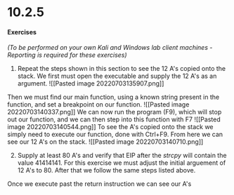 # 10.2.5
#### Exercises

_(To be performed on your own Kali and Windows lab client machines - Reporting is required for these exercises)_

1.  Repeat the steps shown in this section to see the 12 A's copied onto the stack.
We first must open the executable and supply the 12 A's as an argument.
![[Pasted image 20220703135907.png]]

Then we must find our main function, using a known string present in the function, and set a breakpoint on our function.
![[Pasted image 20220703140337.png]]
We can now run the program (F9), which will stop out our function, and we can then step into this function with F7
![[Pasted image 20220703140544.png]]
To see the A's copied onto the stack we simply need to execute our function, done with Ctrl+F9. From here we can see our 12 A's on the stack.
![[Pasted image 20220703140710.png]]


2.  Supply at least 80 A's and verify that EIP after the _strcpy_ will contain the value 41414141.
For this exercise we must adjust the initial arguement of 12 A's to 80. After that we follow the same steps listed above.

Once we execute past the return instruction we can see our A's 